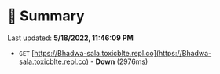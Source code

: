 # 📖 Summary
Last updated: **5/18/2022, 11:46:09 PM**

- `GET` [https://Bhadwa-sala.toxicblte.repl.co](https://Bhadwa-sala.toxicblte.repl.co) - **Down** (2976ms)
